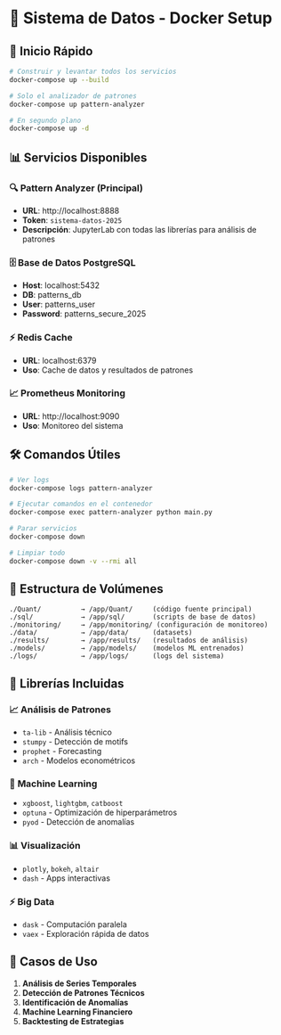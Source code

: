 # 🐳 Sistema de Datos - Docker Setup

## 🚀 Inicio Rápido

```bash
# Construir y levantar todos los servicios
docker-compose up --build

# Solo el analizador de patrones
docker-compose up pattern-analyzer

# En segundo plano
docker-compose up -d
```

## 📊 Servicios Disponibles

### 🔍 **Pattern Analyzer (Principal)**
- **URL**: http://localhost:8888
- **Token**: `sistema-datos-2025`
- **Descripción**: JupyterLab con todas las librerías para análisis de patrones

### 🗄️ **Base de Datos PostgreSQL**
- **Host**: localhost:5432
- **DB**: patterns_db
- **User**: patterns_user
- **Password**: patterns_secure_2025

### ⚡ **Redis Cache**
- **URL**: localhost:6379
- **Uso**: Cache de datos y resultados de patrones

### 📈 **Prometheus Monitoring**
- **URL**: http://localhost:9090
- **Uso**: Monitoreo del sistema

## 🛠️ Comandos Útiles

```bash
# Ver logs
docker-compose logs pattern-analyzer

# Ejecutar comandos en el contenedor
docker-compose exec pattern-analyzer python main.py

# Parar servicios
docker-compose down

# Limpiar todo
docker-compose down -v --rmi all
```

## 📂 Estructura de Volúmenes

```
./Quant/          → /app/Quant/     (código fuente principal)
./sql/            → /app/sql/       (scripts de base de datos)
./monitoring/     → /app/monitoring/ (configuración de monitoreo)
./data/           → /app/data/      (datasets)
./results/        → /app/results/   (resultados de análisis)
./models/         → /app/models/    (modelos ML entrenados)
./logs/           → /app/logs/      (logs del sistema)
```

## 🔧 Librerías Incluidas

### 📈 **Análisis de Patrones**
- `ta-lib` - Análisis técnico
- `stumpy` - Detección de motifs
- `prophet` - Forecasting
- `arch` - Modelos econométricos

### 🤖 **Machine Learning**
- `xgboost`, `lightgbm`, `catboost`
- `optuna` - Optimización de hiperparámetros
- `pyod` - Detección de anomalías

### 📊 **Visualización**
- `plotly`, `bokeh`, `altair`
- `dash` - Apps interactivas

### ⚡ **Big Data**
- `dask` - Computación paralela
- `vaex` - Exploración rápida de datos

## 🎯 Casos de Uso

1. **Análisis de Series Temporales**
2. **Detección de Patrones Técnicos**
3. **Identificación de Anomalías**
4. **Machine Learning Financiero**
5. **Backtesting de Estrategias**
